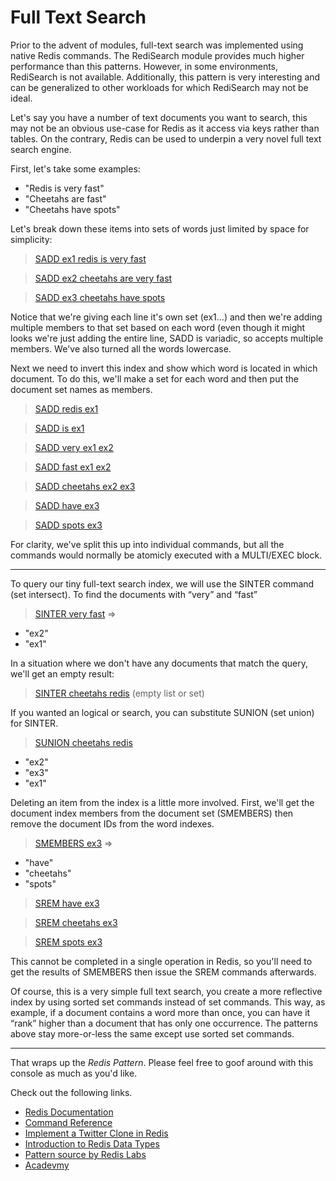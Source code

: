 # Full Text Search

Prior to the advent of modules, full-text search was implemented using native Redis commands. The RediSearch module provides much higher performance than this patterns. However, in some environments, RediSearch is not available. Additionally, this pattern is very interesting and can be generalized to other workloads for which RediSearch may not be ideal.

Let's say you have a number of text documents you want to search, this may not be an obvious use-case for Redis as it access via keys rather than tables. On the contrary, Redis can be used to underpin a very novel full text search engine.

First, let's take some examples:

* "Redis is very fast"
* "Cheetahs are fast"
* "Cheetahs have spots"

Let's break down these items into sets of words just limited by space for simplicity:

> [SADD ex1 redis is very fast](#run)

> [SADD ex2 cheetahs are very fast](#run)

> [SADD ex3 cheetahs have spots](#run)

Notice that we're giving each line it's own set (ex1…) and then we're adding multiple members to that set based on each word (even though it might looks we're just adding the entire line, SADD is variadic, so accepts multiple members. We've also turned all the words lowercase.

Next we need to invert this index and show which word is located in which document. To do this, we'll make a set for each word and then put the document set names as members.

> [SADD redis ex1](#run)

> [SADD is ex1](#run)

> [SADD very ex1 ex2](#run)

> [SADD fast ex1 ex2](#run)

> [SADD cheetahs ex2 ex3](#run)

> [SADD have ex3](#run)

> [SADD spots ex3](#run)

For clarity, we've split this up into individual commands, but all the commands would normally be atomicly executed with a MULTI/EXEC block.

---

To query our tiny full-text search index, we will use the SINTER command (set intersect).  To find the documents with “very” and “fast”

> [SINTER very fast](#run) => 
* "ex2"
* "ex1"

In a situation where we don't have any documents that match the query, we'll get an empty result:

> [SINTER cheetahs redis](#run)
(empty list or set)

If you wanted an logical or search, you can substitute SUNION (set union) for SINTER.

> [SUNION cheetahs redis](#run)

* "ex2"
* "ex3"
* "ex1" 

Deleting an item from the index is a little more involved. First, we'll get the document index members from the document set (SMEMBERS) then remove the document IDs from the word indexes.

> [SMEMBERS ex3](#run) =>
* "have"
* "cheetahs"
* "spots"

> [SREM have ex3](#run)

> [SREM cheetahs ex3](#run)

> [SREM spots ex3](#run)

This cannot be completed in a single operation in Redis, so you'll need to get the results of SMEMBERS then issue the SREM commands afterwards.

Of course, this is a very simple full text search, you create a more reflective index by using sorted set commands instead of set commands. This way, as example, if a document contains a word more than once, you can have it “rank” higher than a document that has only one occurrence. The patterns above stay more-or-less the same except use sorted set commands.

---
That wraps up the *Redis Pattern*. Please feel free to goof around with
this console as much as you'd like.

Check out the following links.

* [Redis Documentation](http://redis.io/documentation)
* [Command Reference](http://redis.io/commands)
* [Implement a Twitter Clone in Redis](http://redis.io/topics/twitter-clone)
* [Introduction to Redis Data Types](http://redis.io/topics/data-types-intro)
* [Pattern source by Redis Labs](https://redislabs.com/redis-best-practices/indexing-patterns/full-text-search/)
* [Acadevmy](https://acadevmy.it)